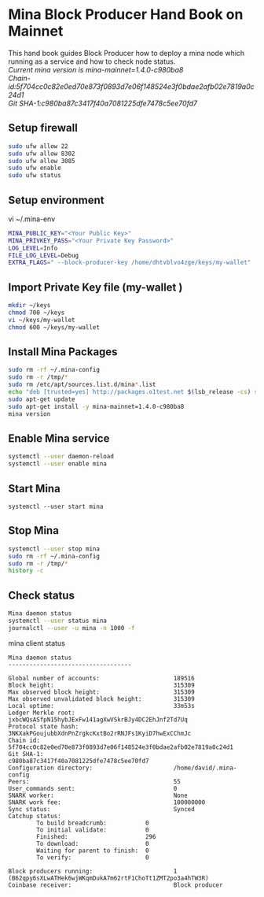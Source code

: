 # Mina Block Producer Hand Book on Mainnet
This hand book guides Block Producer how to deploy a mina node which running as a service and how to check node status.   
_Current mina version is mina-mainnet=1.4.0-c980ba8_   
_Chain-id:5f704cc0c82e0ed70e873f0893d7e06f148524e3f0bdae2afb02e7819a0c24d1_   
_Git SHA-1:c980ba87c3417f40a7081225dfe7478c5ee70fd7_   
## Setup firewall
```bash
sudo ufw allow 22
sudo ufw allow 8302
sudo ufw allow 3085
sudo ufw enable
sudo ufw status
```
## Setup environment
vi ~/.mina-env
```bash
MINA_PUBLIC_KEY="<Your Public Key>"
MINA_PRIVKEY_PASS="<Your Private Key Password>"
LOG_LEVEL=Info
FILE_LOG_LEVEL=Debug
EXTRA_FLAGS=" --block-producer-key /home/dhtvblvo4zge/keys/my-wallet"
```
## Import Private Key file (my-wallet )
```bash
mkdir ~/keys
chmod 700 ~/keys
vi ~/keys/my-wallet
chmod 600 ~/keys/my-wallet 
```
## Install Mina Packages
```bash
sudo rm -rf ~/.mina-config
sudo rm -r /tmp/*
sudo rm /etc/apt/sources.list.d/mina*.list
echo "deb [trusted=yes] http://packages.o1test.net $(lsb_release -cs) stable" | sudo tee /etc/apt/sources.list.d/mina.list
sudo apt-get update
sudo apt-get install -y mina-mainnet=1.4.0-c980ba8
mina version
```
## Enable Mina service
```bash
systemctl --user daemon-reload
systemctl --user enable mina
```
## Start Mina
`systemctl --user start mina`
## Stop Mina
```bash
systemctl --user stop mina
sudo rm -rf ~/.mina-config
sudo rm -r /tmp/*
history -c
```
## Check status
```bash
Mina daemon status
systemctl --user status mina
journalctl --user -u mina -n 1000 -f
```
mina client status
```
Mina daemon status
-----------------------------------

Global number of accounts:                     189516
Block height:                                  315309
Max observed block height:                     315309
Max observed unvalidated block height:         315309
Local uptime:                                  33m53s
Ledger Merkle root:                            jxbcWQsASfpN15hybJExFw141agXwVSkrBJy4DC2EhJnf2Td7Uq
Protocol state hash:                           3NKXakPGoujubbXdnPnZrgkcKxtBo2rRNJFs1KyiD7hwExCChmJc
Chain id:                                      5f704cc0c82e0ed70e873f0893d7e06f148524e3f0bdae2afb02e7819a0c24d1
Git SHA-1:                                     c980ba87c3417f40a7081225dfe7478c5ee70fd7
Configuration directory:                       /home/david/.mina-config
Peers:                                         55
User_commands sent:                            0
SNARK worker:                                  None
SNARK work fee:                                100000000
Sync status:                                   Synced
Catchup status:                                
        To build breadcrumb:           0
        To initial validate:           0
        Finished:                      296
        To download:                   0
        Waiting for parent to finish:  0
        To verify:                     0

Block producers running:                       1 (B62qpy6sXLwATHek6wjWKqmDukA7m62rtF1ChoTt1ZMT2po3a4hTW3R)
Coinbase receiver:                             Block producer
```


